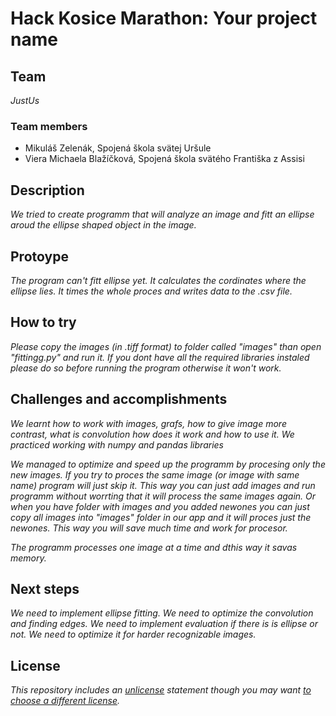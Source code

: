 # Hack Kosice Marathon: Your project name
## Team

*JustUs*

### Team members

- Mikuláš Zelenák, Spojená škola svätej Uršule
- Viera Michaela Blažíčková, Spojená škola svätého Františka z Assisi


## Description

*We tried to create programm that will analyze an image and fitt an ellipse aroud the ellipse shaped object in the image.*

## Protoype

*The program can't fitt ellipse yet. It calculates the cordinates where the ellipse lies. It times the whole proces and writes data to the .csv file.*

## How to try

*Please copy the images (in .tiff format) to folder called "images" than open "fittingg.py" and run it. If you dont have all the required libraries instaled please do so before running the program otherwise it won't work.*

## Challenges and accomplishments

*We learnt how to work with images, grafs, how to give image more contrast, what is convolution how does it work and how to use it. We practiced working with numpy and pandas libraries*

*We managed to optimize and speed up the programm by procesing only the new images. If you try to proces the same image (or image with same name) program will just skip it. This way you can just add images and run programm without worrting that it will process the same images again. Or when you have folder with images and you added newones you can just copy all images into "images" folder in our app and it will proces just the newones. This way you will save much time and work for procesor.*

*The programm processes one image at a time and dthis way it savas memory.*

## Next steps

*We need to implement ellipse fitting. We need to optimize the convolution and finding edges. We need to implement evaluation if there is is ellipse or not. We need to optimize it for harder recognizable images.*

## License

*This repository includes an [unlicense](http://unlicense.org/) statement though you may want [to choose a different license](https://choosealicense.com/).*

